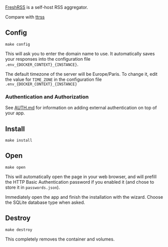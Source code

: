 [FreshRSS](https://freshrss.org/) is a self-host RSS aggregator.

Compare with [ttrss](../_attic/ttrss)

## Config

```
make config
```

This will ask you to enter the domain name to use. It automatically
saves your responses into the configuration file
`.env_{DOCKER_CONTEXT}_{INSTANCE}`.

The default timezone of the server will be Europe/Paris. To change it,
edit the value for `TIME_ZONE` in the configuration file
`.env_{DOCKER_CONTEXT}_{INSTANCE}`

### Authentication and Authorization

See [AUTH.md](../AUTH.md) for information on adding external
authentication on top of your app.

## Install

```
make install
```

## Open

```
make open
```

This will automatically open the page in your web browser, and will
prefill the HTTP Basic Authentication password if you enabled it (and
chose to store it in `passwords.json`).

Immediately open the app and finish the installation with the wizard.
Choose the SQLite database type when asked.

## Destroy

```
make destroy
```

This completely removes the container and volumes.
